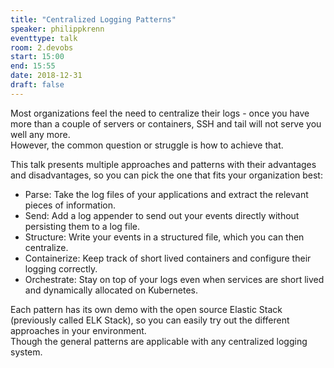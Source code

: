 ```yaml
---
title: "Centralized Logging Patterns"
speaker: philippkrenn
eventtype: talk
room: 2.devobs
start: 15:00
end: 15:55
date: 2018-12-31
draft: false
---
```


Most organizations feel the need to centralize their logs -
once you have more than a couple of servers or containers,
SSH and tail will not serve you well any more.  
However, the common question or struggle is how to achieve that.  

This talk presents multiple approaches and patterns with their advantages and disadvantages,
so you can pick the one that fits your organization best:

- Parse: Take the log files of your applications and extract the relevant pieces of information.
- Send: Add a log appender to send out your events directly without persisting them to a log file.
- Structure: Write your events in a structured file, which you can then centralize.
- Containerize: Keep track of short lived containers and configure their logging correctly.
- Orchestrate: Stay on top of your logs even when services are short lived and dynamically allocated on Kubernetes.

Each pattern has its own demo with the open source Elastic Stack (previously called ELK Stack),
so you can easily try out the different approaches in your environment.  
Though the general patterns are applicable with any centralized logging system.  

